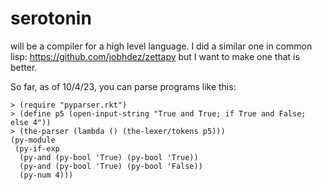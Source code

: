 # serotonin
will be a compiler for a high level language. I did a similar one in common lisp: https://github.com/jobhdez/zettapy but I want to make one that is better.

So far, as of 10/4/23, you can parse programs like this:

```racket
> (require "pyparser.rkt")
> (define p5 (open-input-string "True and True; if True and False; else 4"))
> (the-parser (lambda () (the-lexer/tokens p5)))
(py-module
 (py-if-exp
  (py-and (py-bool 'True) (py-bool 'True))
  (py-and (py-bool 'True) (py-bool 'False))
  (py-num 4)))
```
